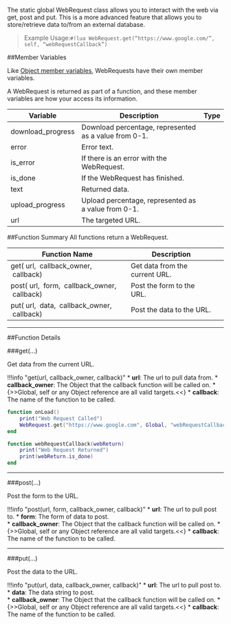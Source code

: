 The static global WebRequest class allows you to interact with the web via get, post and put. This is a more advanced feature that allows you to store/retrieve data to/from an external database.

> Example Usage:`#!lua WebRequest.get(“https://www.google.com/”, self, “webRequestCallback”)`

##Member Variables

Like [Object member variables](object#member-variables), WebRequests have their own member variables.

A WebRequest is returned as part of a function, and these member variables are how your access its information.

Variable | Description | Type
-- | -- | :--
<a class="anchor" id="download_progress"></a>download_progress | Download percentage, represented as a value from 0-1. | [<span class="tag flo"></span>](intro#types)
<a class="anchor" id="error"></a>error | Error text. | [<span class="tag str"></span>](intro#types)
<a class="anchor" id="is_error"></a>is_error | If there is an error with the WebRequest. | [<span class="tag boo"></span>](intro#types)
<a class="anchor" id="is_done"></a>is_done | If the WebRequest has finished. | [<span class="tag boo"></span>](intro#types)
<a class="anchor" id="text"></a>text | Returned data. | [<span class="tag str"></span>](intro#types)
<a class="anchor" id="upload_progress"></a>upload_progress | Upload percentage, represented as a value from 0-1. | [<span class="tag flo"></span>](intro#types)
<a class="anchor" id="url"></a>url | The targeted URL. | [<span class="tag str"></span>](intro#types)


##Function Summary
All functions return a WebRequest.

Function Name | Description | &nbsp;
-- | -- | --:
get([<span class="tag str"></span>](intro#types)&nbsp;url, [<span class="tag obj"></span>](intro#types)&nbsp;callback_owner, [<span class="tag str"></span>](intro#types)&nbsp;callback) | Get data from the current URL. | [<span class="i"></span>](#get)
post([<span class="tag str"></span>](intro#types)&nbsp;url,  [<span class="tag tab"></span>](intro#types)&nbsp;form, [<span class="tag obj"></span>](intro#types)&nbsp;callback_owner, [<span class="tag str"></span>](intro#types)&nbsp;callback) | Post the form to the URL. | [<span class="i"></span>](#post)
put([<span class="tag str"></span>](intro#types)&nbsp;url,  [<span class="tag str"></span>](intro#types)&nbsp;data, [<span class="tag obj"></span>](intro#types)&nbsp;callback_owner, [<span class="tag str"></span>](intro#types)&nbsp;callback) | Post the data to the URL. | [<span class="i"></span>](#put)

---


##Function Details

###get(...)

Get data from the current URL.

!!!info "get(url, callback_owner, callback)"
    * [<span class="tag str"></span>](intro#types) **url**: The url to pull data from.
    * [<span class="tag obj"></span>](intro#types) **callback_owner**: The Object that the callback function will be called on.
        * {>>Global, self or any Object reference are all valid targets.<<}
    * [<span class="tag str"></span>](intro#types) **callback**: The name of the function to be called.

``` Lua
function onLoad()
    print("Web Request Called")
    WebRequest.get("https://www.google.com", Global, "webRequestCallback")
end

function webRequestCallback(webReturn)
    print("Web Request Returned")
    print(webReturn.is_done)
end
```

---


###post(...)

Post the form to the URL.

!!!info "post(url, form, callback_owner, callback)"
    * [<span class="tag str"></span>](intro#types) **url**: The url to pull post to.
    * [<span class="tag tab"></span>](intro#types) **form**: The form of data to post.    
    * [<span class="tag obj"></span>](intro#types) **callback_owner**: The Object that the callback function will be called on.
        * {>>Global, self or any Object reference are all valid targets.<<}
    * [<span class="tag str"></span>](intro#types) **callback**: The name of the function to be called.

---


###put(...)

Post the data to the URL.

!!!info "put(url, data, callback_owner, callback)"
    * [<span class="tag str"></span>](intro#types) **url**: The url to pull post to.
    * [<span class="tag str"></span>](intro#types) **data**: The data string to post.    
    * [<span class="tag obj"></span>](intro#types) **callback_owner**: The Object that the callback function will be called on.
        * {>>Global, self or any Object reference are all valid targets.<<}
    * [<span class="tag str"></span>](intro#types) **callback**: The name of the function to be called.
